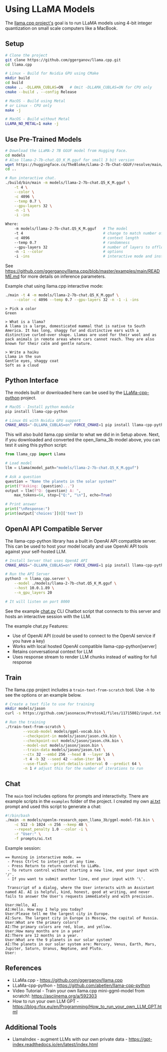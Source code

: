 # Using LLaMA Models

The [llama.cpp project's](https://github.com/ggerganov/llama.cpp) goal is to run LLaMA models using 4-bit integer quantization on small scale computers like a MacBook.

## Setup

```bash
# Clone the project
git clone https://github.com/ggerganov/llama.cpp.git
cd llama.cpp

# Linux - Build for Nvidia GPU using CMake
mkdir build
cd build
cmake .. -DLLAMA_CUBLAS=ON   # Omit -DLLAMA_CUBLAS=ON for CPU only
cmake --build . --config Release

# MacOS - Build using Metal
# or Linux - CPU only
make -j

# MacOS - Build without Metal
LLAMA_NO_METAL=1 make -j
```

## Use Pre-Trained Models

```bash
# Download the LLaMA-2 7B GGUF model from Hugging Face.
cd models
# Also llama-2-7b-chat.Q3_K_M.gguf for small 3 bit version
wget https://huggingface.co/TheBloke/Llama-2-7b-Chat-GGUF/resolve/main/llama-2-7b-chat.Q5_K_M.gguf
cd ..

# Run interactive chat.
./build/bin/main -m models/llama-2-7b-chat.Q5_K_M.gguf \
    -t 4 \
    --color \
    -c 4096 \
    --temp 0.7 \
    --gpu-layers 32 \
    -n -1 \
    -i -ins 

Where:
    -m models/llama-2-7b-chat.Q5_K_M.gguf   # The model
    -t 4                                    # change to match number of CPU cores
    -c 4096                                 # context length
    --temp 0.7                              # randomness 
    --gpu-layers 32                         # number of layers to offload to GPU - remove if cpu only
    -n -1 --color                           # options 
    -i -ins                                 # interactive mode and instruction
```

See https://github.com/ggerganov/llama.cpp/blob/master/examples/main/README.md for more details on inference parameters.

Example chat using llama.cpp interactive mode:

```bash
./main -t 4 -m models/llama-2-7b-chat.Q5_K_M.gguf \
    --color -c 4096 --temp 0.7 --gpu-layers 32 -n -1 -i -ins
```

```
> Pick a color
Green

> What is a llama?
A llama is a large, domesticated mammal that is native to South America. It has long, shaggy fur and distinctive ears with a distinctive curled-over shape. Llamas are used for their wool and as pack animals in remote areas where cars cannot reach. They are also known for their calm and gentle nature.

> Write a haiku
Llama in the sun
Gentle eyes, shaggy coat
Soft as a cloud
```

## Python Interface

The models built or downloaded here can be used by the [LLaMa-cpp-python](https://github.com/abetlen/llama-cpp-python) project.

```bash
# MacOS - Install python module
pip install llama-cpp-python

# Linux OS with Nvidia GPU support
CMAKE_ARGS="-DLLAMA_CUBLAS=on" FORCE_CMAKE=1 pip install llama-cpp-python
```

This will also build llama.cpp similar to what we did in in Setup above. Next, if you downloaded and converted the open_llama_3b model above, you can test it using this python script:

```python
from llama_cpp import Llama

# Load model
llm = Llama(model_path="models/llama-2-7b-chat.Q5_K_M.gguf")

# Ask a question
question = "Name the planets in the solar system?"
print(f"Asking: {question}...")
output = llm(f"Q: {question} A: ", 
    max_tokens=64, stop=["Q:", "\n"], echo=True)

# Print answer
print("\nResponse:")
print(output['choices'][0]['text'])
```

## OpenAI API Compatible Server

The llama-cpp-python library has a built in OpenAI API compatible server. This can be used to host your model locally and use OpenAI API tools against your self-hosted LLM.

```bash
# Install Server that uses OpenAI API
CMAKE_ARGS="-DLLAMA_CUBLAS=on" FORCE_CMAKE=1 pip install llama-cpp-python[server]

# Run the API Server
python3 -m llama_cpp.server \
    --model ./models/llama-2-7b-chat.Q5_K_M.gguf \
    --host 10.0.1.89 \
    --n_gpu_layers 20 

# It will listen on port 8000
```

See the example [chat.py](chat.py) CLI Chatbot script that connects to this server and hosts
an interactive session with the LLM.

The example chat.py Features:
  * Use of OpenAI API (could be used to connect to the OpenAI service if you have a key)
  * Works with local hosted OpenAI compatible llama-cpp-python[server]
  * Retains conversational context for LLM
  * Uses response stream to render LLM chunks instead of waiting for full response

## Train

The llama.cpp project includes a `train-text-from-scratch` tool. Use `-h` to see the options or an example below.

```bash
# Create a text file to use for training
mkdir models/jason
curl -s https://github.com/jasonacox/ProtosAI/files/11715802/input.txt > models/jason/jason.txt

# Run the training
./train-text-from-scratch \
        --vocab-model models/ggml-vocab.bin \
        --checkpoint-in models/jason/jason.chk.bin \
        --checkpoint-out models/jason/jason.chk.bin \
        --model-out models/jason/jason.bin \
        --train-data models/jason/jason.txt \
        --ctx 32 --embd 256 --head 8 --layer 16 \
        -t 4 -b 32 --seed 42 --adam-iter 16 \
        --use-flash --print-details-interval 0 --predict 64 \
        -n 1 # adjust this for the number of iterations to run
```

## Chat

The `main` tool includes options for prompts and interactivity. There are example scripts in the `examples` folder of the project. I created my own [ai.txt](ai.txt) prompt and used this script to generate a chat:

```bash
#!/bin/bash
./main -m models/openlm-research_open_llama_3b/ggml-model-f16.bin \
    -c 512 -b 1024 -n 256 --keep 48 \
	--repeat_penalty 1.0 --color -i \
	-r "User:" \
	-f prompts/ai.txt

```
Example session:

```
== Running in interactive mode. ==
 - Press Ctrl+C to interject at any time.
 - Press Return to return control to LLaMa.
 - To return control without starting a new line, end your input with '/'.
 - If you want to submit another line, end your input with '\'.

 Transcript of a dialog, where the User interacts with an Assistant named AI. AI is helpful, kind, honest, good at writing, and never fails to answer the User's requests immediately and with precision.

User:Hello, AI.
AI:Hello. How may I help you today?
User:Please tell me the largest city in Europe.
AI:Sure. The largest city in Europe is Moscow, the capital of Russia.
User:What are the primary colors?
AI:The primary colors are red, blue, and yellow.
User:How many months are in a year?
AI:There are 12 months in a year.
User:What are the 9 planets in our solar system?
AI:The planets in our solar system are: Mercury, Venus, Earth, Mars, Jupiter, Saturn, Uranus, Neptune, and Pluto.
User:
```

## References

* LLaMa.cpp - https://github.com/ggerganov/llama.cpp
* LLaMa-cpp-python - https://github.com/abetlen/llama-cpp-python
* Video Tutorial - Train your own llama.cpp mini-ggml-model from scratch!: https://asciinema.org/a/592303
* How to run your own LLM GPT - https://blog.rfox.eu/en/Programming/How_to_run_your_own_LLM_GPT.html

## Additional Tools

* LlamaIndex - augment LLMs with our own private data - https://gpt-index.readthedocs.io/en/latest/index.html

